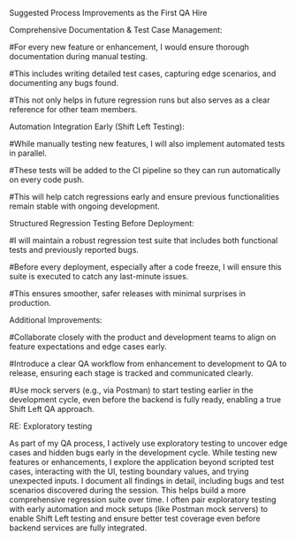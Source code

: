 

Suggested Process Improvements as the First QA Hire

Comprehensive Documentation & Test Case Management:

#For every new feature or enhancement, I would ensure thorough documentation during manual testing.

#This includes writing detailed test cases, capturing edge scenarios, and documenting any bugs found.

#This not only helps in future regression runs but also serves as a clear reference for other team members.


Automation Integration Early (Shift Left Testing):

#While manually testing new features, I will also implement automated tests in parallel.

#These tests will be added to the CI pipeline so they can run automatically on every code push.

#This will help catch regressions early and ensure previous functionalities remain stable with ongoing development.


Structured Regression Testing Before Deployment:

#I will maintain a robust regression test suite that includes both functional tests and previously reported bugs.

#Before every deployment, especially after a code freeze, I will ensure this suite is executed to catch any last-minute issues.

#This ensures smoother, safer releases with minimal surprises in production.

Additional Improvements:

#Collaborate closely with the product and development teams to align on feature expectations and edge cases early.

#Introduce a clear QA workflow from enhancement to development to QA to release, ensuring each stage is tracked and communicated clearly.

#Use mock servers (e.g., via Postman) to start testing earlier in the development cycle, even before the backend is fully ready, enabling a true Shift Left QA approach.





RE: Exploratory testing

As part of my QA process, I actively use exploratory testing to uncover edge cases and hidden bugs early in the development cycle. While testing new features or enhancements, I explore the application beyond scripted test cases, interacting with the UI, testing boundary values, and trying unexpected inputs. I document all findings in detail, including bugs and test scenarios discovered during the session. This helps build a more comprehensive regression suite over time. I often pair exploratory testing with early automation and mock setups (like Postman mock servers) to enable Shift Left testing and ensure better test coverage even before backend services are fully integrated.